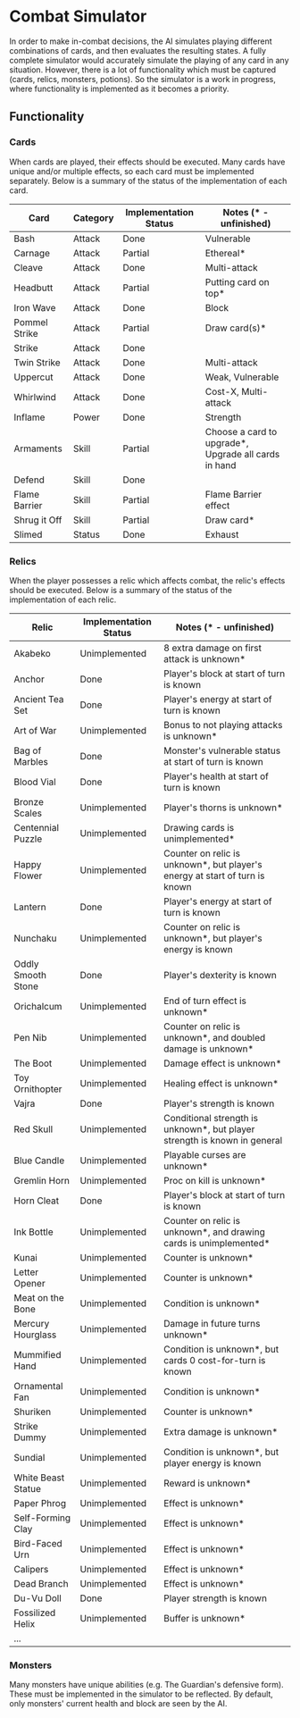 # Combat Simulator

In order to make in-combat decisions, the AI simulates playing different combinations of cards, and then evaluates the
resulting states.
A fully complete simulator would accurately simulate the playing of any card in any situation. However, there is a lot
of
functionality which must be captured (cards, relics, monsters, potions).
So the simulator is a work in progress, where functionality is implemented as it becomes a priority.

## Functionality

### Cards

When cards are played, their effects should be executed. Many cards have unique and/or multiple effects, so each card
must be implemented separately. Below is a summary of the status of the implementation of each card.

| Card          | Category | Implementation Status | Notes (* - unfinished)                               |
|---------------|----------|-----------------------|------------------------------------------------------|
| Bash          | Attack   | Done                  | Vulnerable                                           |
| Carnage       | Attack   | Partial               | Ethereal*                                            |
| Cleave        | Attack   | Done                  | Multi-attack                                         |
| Headbutt      | Attack   | Partial               | Putting card on top*                                 |
| Iron Wave     | Attack   | Done                  | Block                                                |
| Pommel Strike | Attack   | Partial               | Draw card(s)*                                        |
| Strike        | Attack   | Done                  |                                                      |
| Twin Strike   | Attack   | Done                  | Multi-attack                                         |
| Uppercut      | Attack   | Done                  | Weak, Vulnerable                                     |
| Whirlwind     | Attack   | Done                  | Cost-X, Multi-attack                                 |
| Inflame       | Power    | Done                  | Strength                                             |
| Armaments     | Skill    | Partial               | Choose a card to upgrade*, Upgrade all cards in hand |
| Defend        | Skill    | Done                  |                                                      |
| Flame Barrier | Skill    | Partial               | Flame Barrier effect                                 |
| Shrug it Off  | Skill    | Partial               | Draw card*                                           |
| Slimed        | Status   | Done                  | Exhaust                                              |

### Relics

When the player possesses a relic which affects combat, the relic's effects should be executed. Below is a summary of
the status of the implementation of each relic.

| Relic              | Implementation Status | Notes (* - unfinished)                                                      |
|--------------------|-----------------------|-----------------------------------------------------------------------------|
| Akabeko            | Unimplemented         | 8 extra damage on first attack is unknown*                                  |
| Anchor             | Done                  | Player's block at start of turn is known                                    |
| Ancient Tea Set    | Done                  | Player's energy at start of turn is known                                   |
| Art of War         | Unimplemented         | Bonus to not playing attacks is unknown*                                    |
| Bag of Marbles     | Done                  | Monster's vulnerable status at start of turn is known                       |
| Blood Vial         | Done                  | Player's health at start of turn is known                                   |
| Bronze Scales      | Unimplemented         | Player's thorns is unknown*                                                 |
| Centennial Puzzle  | Unimplemented         | Drawing cards is unimplemented*                                             |
| Happy Flower       | Unimplemented         | Counter on relic is unknown*, but player's energy at start of turn is known |
| Lantern            | Done                  | Player's energy at start of turn is known                                   |
| Nunchaku           | Unimplemented         | Counter on relic is unknown*, but player's energy is known                  |
| Oddly Smooth Stone | Done                  | Player's dexterity is known                                                 |
| Orichalcum         | Unimplemented         | End of turn effect is unknown*                                              |
| Pen Nib            | Unimplemented         | Counter on relic is unknown*, and doubled damage is unknown*                |
| The Boot           | Unimplemented         | Damage effect is unknown*                                                   |
| Toy Ornithopter    | Unimplemented         | Healing effect is unknown*                                                  |
| Vajra              | Done                  | Player's strength is known                                                  |
| Red Skull          | Unimplemented         | Conditional strength is unknown*, but player strength is known in general   |
| Blue Candle        | Unimplemented         | Playable curses are unknown*                                                |
| Gremlin Horn       | Unimplemented         | Proc on kill is unknown*                                                    |
| Horn Cleat         | Done                  | Player's block at start of turn is known                                    |
| Ink Bottle         | Unimplemented         | Counter on relic is unknown*, and drawing cards is unimplemented*           |
| Kunai              | Unimplemented         | Counter is unknown*                                                         |
| Letter Opener      | Unimplemented         | Counter is unknown*                                                         |
| Meat on the Bone   | Unimplemented         | Condition is unknown*                                                       |
| Mercury Hourglass  | Unimplemented         | Damage in future turns unknown*                                             |
| Mummified Hand     | Unimplemented         | Condition is unknown*, but cards 0 cost-for-turn is known                   |
| Ornamental Fan     | Unimplemented         | Condition is unknown*                                                       |
| Shuriken           | Unimplemented         | Counter is unknown*                                                         |
| Strike Dummy       | Unimplemented         | Extra damage is unknown*                                                    |
| Sundial            | Unimplemented         | Condition is unknown*, but player energy is known                           |
| White Beast Statue | Unimplemented         | Reward is unknown*                                                          |
| Paper Phrog        | Unimplemented         | Effect is unknown*                                                          |
| Self-Forming Clay  | Unimplemented         | Effect is unknown*                                                          |
| Bird-Faced Urn     | Unimplemented         | Effect is unknown*                                                          |
| Calipers           | Unimplemented         | Effect is unknown*                                                          |
| Dead Branch        | Unimplemented         | Effect is unknown*                                                          |                                                                            
| Du-Vu Doll         | Done                  | Player strength is known                                                    |
| Fossilized Helix   | Unimplemented         | Buffer is unknown*                                                          |
| ...                |                       |                                                                             |


### Monsters

Many monsters have unique abilities (e.g. The Guardian's defensive form).
These must be implemented in the simulator to be reflected.
By default, only monsters' current health and block are seen by the AI.

